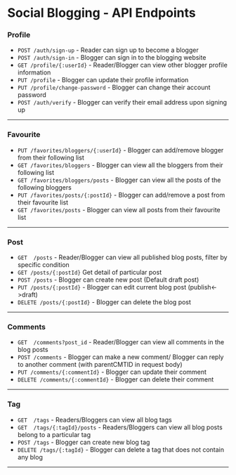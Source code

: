 # Social Blogging - API Endpoints

### Profile

- `POST /auth/sign-up` - Reader can sign up to become a blogger
- `POST /auth/sign-in` - Blogger can sign in to the blogging website
- `GET /profile/{:userId}` - Reader/Blogger can view other blogger profile information
- `PUT /profile` - Blogger can update their profile information
- `PUT /profile/change-password` - Blogger can change their account password
- `POST /auth/verify` - Blogger can verify their email address upon signing up

---

### Favourite

- `PUT /favorites/bloggers/{:userId}` - Blogger can add/remove blogger from their following list
- `GET /favorites/bloggers` - Blogger can view all the bloggers from their following list
- `GET /favorites/bloggers/posts` - Blogger can view all the posts of the following bloggers
- `PUT /favorites/posts/{:postId}` - Blogger can add/remove a post from their favourite list
- `GET /favorites/posts` - Blogger can view all posts from their favourite list

---

### Post

- `GET  /posts` - Reader/Blogger can view all published blog posts, filter by specific condition
- `GET /posts/{:postId}` Get detail of particular post
- `POST /posts` - Blogger can create new post (Default draft post)
- `PUT /posts/{:postId}` - Blogger can edit current blog post (publish<->draft)
- `DELETE /posts/{:postId}` - Blogger can delete the blog post

---

### Comments

- `GET  /comments?post_id` - Reader/Blogger can view all comments in the blog posts
- `POST /comments` - Blogger can make a new comment/ Blogger can reply to another comment (with parentCMTID in request body)
- `PUT /comments/{:commentId}` - Blogger can update their comment
- `DELETE /comments/{:commentId}` - Blogger can delete their comment

---

### Tag

- `GET  /tags` - Readers/Bloggers can view all blog tags
- `GET  /tags/{:tagId}/posts` - Readers/Bloggers can view all blog posts belong to a particular tag
- `POST /tags` - Blogger can create new blog tag
- `DELETE /tags/{:tagId}` - Blogger can delete a tag that does not contain any blog

---
